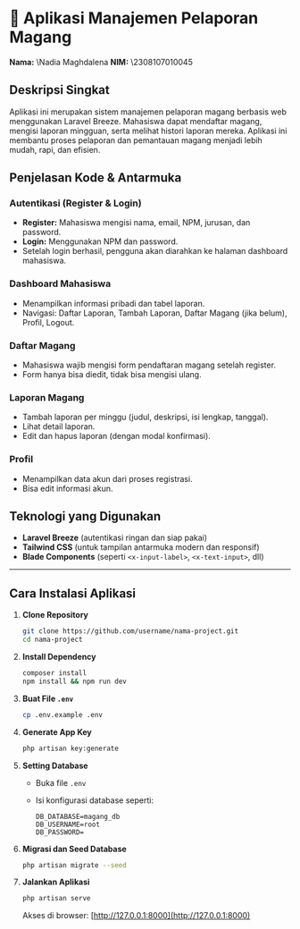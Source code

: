 # 📘 Aplikasi Manajemen Pelaporan Magang

**Nama:** \Nadia Maghdalena
**NIM:** \2308107010045

##  Deskripsi Singkat

Aplikasi ini merupakan sistem manajemen pelaporan magang berbasis web menggunakan Laravel Breeze. Mahasiswa dapat mendaftar magang, mengisi laporan mingguan, serta melihat histori laporan mereka. Aplikasi ini membantu proses pelaporan dan pemantauan magang menjadi lebih mudah, rapi, dan efisien.

##  Penjelasan Kode & Antarmuka

###  Autentikasi (Register & Login)

* **Register:** Mahasiswa mengisi nama, email, NPM, jurusan, dan password.
* **Login:** Menggunakan NPM dan password.
* Setelah login berhasil, pengguna akan diarahkan ke halaman dashboard mahasiswa.

###  Dashboard Mahasiswa

* Menampilkan informasi pribadi dan tabel laporan.
* Navigasi: Daftar Laporan, Tambah Laporan, Daftar Magang (jika belum), Profil, Logout.

###  Daftar Magang

* Mahasiswa wajib mengisi form pendaftaran magang setelah register.
* Form hanya bisa diedit, tidak bisa mengisi ulang.

###  Laporan Magang

* Tambah laporan per minggu (judul, deskripsi, isi lengkap, tanggal).
* Lihat detail laporan.
* Edit dan hapus laporan (dengan modal konfirmasi).

###  Profil

* Menampilkan data akun dari proses registrasi.
* Bisa edit informasi akun.

##  Teknologi yang Digunakan

* **Laravel Breeze** (autentikasi ringan dan siap pakai)
* **Tailwind CSS** (untuk tampilan antarmuka modern dan responsif)
* **Blade Components** (seperti `<x-input-label>`, `<x-text-input>`, dll)

---

##  Cara Instalasi Aplikasi

1. **Clone Repository**

   ```bash
   git clone https://github.com/username/nama-project.git
   cd nama-project
   ```

2. **Install Dependency**

   ```bash
   composer install
   npm install && npm run dev
   ```

3. **Buat File `.env`**

   ```bash
   cp .env.example .env
   ```

4. **Generate App Key**

   ```bash
   php artisan key:generate
   ```

5. **Setting Database**

   * Buka file `.env`
   * Isi konfigurasi database seperti:

     ```
     DB_DATABASE=magang_db
     DB_USERNAME=root
     DB_PASSWORD=
     ```

6. **Migrasi dan Seed Database**

   ```bash
   php artisan migrate --seed
   ```

7. **Jalankan Aplikasi**

   ```bash
   php artisan serve
   ```

   Akses di browser: [http://127.0.0.1:8000](http://127.0.0.1:8000)
